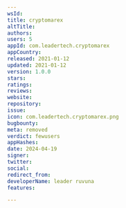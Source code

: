```yaml
---
wsId: 
title: cryptomarex
altTitle: 
authors: 
users: 5
appId: com.leadertech.cryptomarex
appCountry: 
released: 2021-01-12
updated: 2021-01-12
version: 1.0.0
stars: 
ratings: 
reviews: 
website: 
repository: 
issue: 
icon: com.leadertech.cryptomarex.png
bugbounty: 
meta: removed
verdict: fewusers
appHashes: 
date: 2024-04-19
signer: 
twitter: 
social: 
redirect_from: 
developerName: leader ruvuna
features: 

---
```


